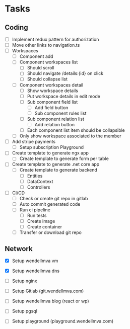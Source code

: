# Tasks

## Coding

- [ ] Implement redux pattern for authorization
- [ ] Move other links to navigation.ts
- [ ] Workspaces
  - [ ] Component add
  - [ ] Component workspaces list
    - [ ] Should scroll
    - [ ] Should navigate /details:{id} on click
    - [ ] Should collapse list
  - [ ] Component workspaces detail
    - [ ] Show workspace details
    - [ ] Put workspace details in edit mode
    - [ ] Sub component field list
      - [ ] Add field button
      - [ ] Sub component rules list
    - [ ] Sub component relation list
      - [ ] Add relation button
    - [ ] Each component list item should be collapsible
  - [ ] Only show workspace associated to the member
- [ ] Add stripe payments
  - [ ] Setup subscription Playground
- [ ] Create template to generate ngx app
  - [ ] Create template to generate form per table
- [ ] Create template to generate .net core app
  - [ ] Create template to generate backend
    - [ ] Entities
    - [ ] DataContext
    - [ ] Controllers
- [ ] CI/CD
  - [ ] Check or create git repo in gitlab
  - [ ] Auto commit generated code
  - [ ] Run ci pipeline
    - [ ] Run tests
    - [ ] Create image
    - [ ] Create container
  - [ ] Transfer or download git repo

## Network

- [x] Setup wendellmva vm
- [x] Setup wendellmva dns

- [ ] Setup nginx
- [ ] Setup Gitlab (git.wendellmva.com)
- [ ] Setup wendellmva blog (react or wp)
- [ ] Setup pgsql
- [ ] Setup playground (playground.wendellmva.com)



